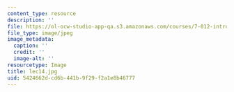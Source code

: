 ```yaml
---
content_type: resource
description: ''
file: https://ol-ocw-studio-app-qa.s3.amazonaws.com/courses/7-012-introduction-to-biology-fall-2004/5424662dcd6b441b9f29f2a1e8b46777_lec14.jpg
file_type: image/jpeg
image_metadata:
  caption: ''
  credit: ''
  image-alt: ''
resourcetype: Image
title: lec14.jpg
uid: 5424662d-cd6b-441b-9f29-f2a1e8b46777
---
```

